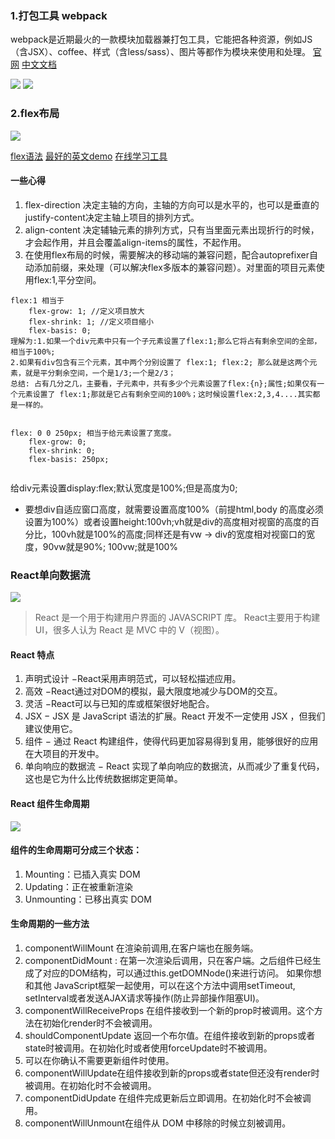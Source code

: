 
### 1.打包工具 webpack

  webpack是近期最火的一款模块加载器兼打包工具，它能把各种资源，例如JS（含JSX）、coffee、样式（含less/sass）、图片等都作为模块来使用和处理。
  [官网](http://webpack.github.io/)
  [中文文档](http://www.css88.com/doc/webpack2/guides/development/)
  
  ![](http://www.css88.com/doc/webpack2/img/webpack.png)
  ![](http://upload-images.jianshu.io/upload_images/1031000-160bc667d3b6093a.png?imageMogr2/auto-orient/strip%7CimageView2/2/w/1240)
  
### 2.flex布局

![](http://www.ruanyifeng.com/blogimg/asset/2015/bg2015071004.png)

[flex语法](http://www.ruanyifeng.com/blog/2015/07/flex-grammar.html?utm_source=tuicool)
[最好的英文demo](https://philipwalton.github.io/solved-by-flexbox/)
[在线学习工具](https://demos.scotch.io/visual-guide-to-css3-flexbox-flexbox-playground/demos/)

  #### 一些心得

1. flex-direction 决定主轴的方向，主轴的方向可以是水平的，也可以是垂直的 justify-content决定主轴上项目的排列方式。
2. align-content 决定辅轴元素的排列方式，只有当里面元素出现折行的时候，才会起作用，并且会覆盖align-items的属性，不起作用。
3. 在使用flex布局的时候，需要解决的移动端的兼容问题，配合autoprefixer自动添加前缀，来处理（可以解决flex多版本的兼容问题）。对里面的项目元素使用flex:1,平分空间。

```
flex:1 相当于
    flex-grow: 1; //定义项目放大
    flex-shrink: 1; //定义项目缩小
    flex-basis: 0;
理解为:1.如果一个div元素中只有一个子元素设置了flex:1;那么它将占有剩余空间的全部，相当于100%;
2.如果有div包含有三个元素，其中两个分别设置了 flex:1; flex:2; 那么就是这两个元素，就是平分剩余空间，一个是1/3;一个是2/3；
总结: 占有几分之几，主要看，子元素中，共有多少个元素设置了flex:{n};属性;如果仅有一个元素设置了 flex:1;那就是它占有剩余空间的100%；这时候设置flex:2,3,4....其实都是一样的。


flex: 0 0 250px; 相当于给元素设置了宽度。
    flex-grow: 0;
    flex-shrink: 0;
    flex-basis: 250px;
    
```

给div元素设置display:flex;默认宽度是100%;但是高度为0;
- 要想div自适应窗口高度，就需要设置高度100%（前提html,body 的高度必须设置为100%）或者设置height:100vh;vh就是div的高度相对视窗的高度的百分比，100vh就是100%的高度;同样还是有vw -> div的宽度相对视窗口的宽度，90vw就是90%; 100vw;就是100%


### React单向数据流

![](http://www.runoob.com/wp-content/uploads/2016/02/react.png)

> React 是一个用于构建用户界面的 JAVASCRIPT 库。
React主要用于构建UI，很多人认为 React 是 MVC 中的 V（视图）。

#### React 特点
1. 声明式设计 −React采用声明范式，可以轻松描述应用。
2. 高效 −React通过对DOM的模拟，最大限度地减少与DOM的交互。
3. 灵活 −React可以与已知的库或框架很好地配合。
4. JSX − JSX 是 JavaScript 语法的扩展。React 开发不一定使用 JSX ，但我们建议使用它。
5. 组件 − 通过 React 构建组件，使得代码更加容易得到复用，能够很好的应用在大项目的开发中。
6. 单向响应的数据流 − React 实现了单向响应的数据流，从而减少了重复代码，这也是它为什么比传统数据绑定更简单。

#### React 组件生命周期

![](https://timgsa.baidu.com/timg?image&quality=80&size=b9999_10000&sec=1496998052310&di=694c5e910615e05cf8b8ca56c7eb74f2&imgtype=0&src=http%3A%2F%2Fcdn.uis.cc%2Fimg%2F2016%2F3%2F29%2Freact-lifecycle.png)

#### 组件的生命周期可分成三个状态：
1. Mounting：已插入真实 DOM
2. Updating：正在被重新渲染
3. Unmounting：已移出真实 DOM
#### 生命周期的一些方法
1. componentWillMount 在渲染前调用,在客户端也在服务端。
2. componentDidMount : 在第一次渲染后调用，只在客户端。之后组件已经生成了对应的DOM结构，可以通过this.getDOMNode()来进行访问。 如果你想和其他  JavaScript框架一起使用，可以在这个方法中调用setTimeout, setInterval或者发送AJAX请求等操作(防止异部操作阻塞UI)。
3. componentWillReceiveProps 在组件接收到一个新的prop时被调用。这个方法在初始化render时不会被调用。
4. shouldComponentUpdate 返回一个布尔值。在组件接收到新的props或者state时被调用。在初始化时或者使用forceUpdate时不被调用。 
5. 可以在你确认不需要更新组件时使用。
6. componentWillUpdate在组件接收到新的props或者state但还没有render时被调用。在初始化时不会被调用。
7. componentDidUpdate 在组件完成更新后立即调用。在初始化时不会被调用。
8. componentWillUnmount在组件从 DOM 中移除的时候立刻被调用。
